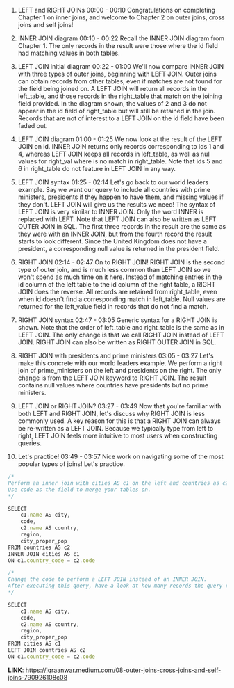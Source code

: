 1. LEFT and RIGHT JOINs
00:00 - 00:10
Congratulations on completing Chapter 1 on inner joins, and welcome to Chapter 2 on outer joins, cross joins and self joins!

2. INNER JOIN diagram
00:10 - 00:22
Recall the INNER JOIN diagram from Chapter 1. The only records in the result were those where the id field had matching values in both tables.

3. LEFT JOIN initial diagram
00:22 - 01:00
We'll now compare INNER JOIN with three types of outer joins, beginning with LEFT JOIN. Outer joins can obtain records from other tables, even if matches are not found for the field being joined on. A LEFT JOIN will return all records in the left_table, and those records in the right_table that match on the joining field provided. In the diagram shown, the values of 2 and 3 do not appear in the id field of right_table but will still be retained in the join. Records that are not of interest to a LEFT JOIN on the id field have been faded out.

4. LEFT JOIN diagram
01:00 - 01:25
We now look at the result of the LEFT JOIN on id. INNER JOIN returns only records corresponding to ids 1 and 4, whereas LEFT JOIN keeps all records in left_table, as well as null values for right_val where is no match in right_table. Note that ids 5 and 6 in right_table do not feature in LEFT JOIN in any way.

5. LEFT JOIN syntax
01:25 - 02:14
Let's go back to our world leaders example. Say we want our query to include all countries with prime ministers, presidents if they happen to have them, and missing values if they don't. LEFT JOIN will give us the results we need! The syntax of LEFT JOIN is very similar to INNER JOIN. Only the word INNER is replaced with LEFT. Note that LEFT JOIN can also be written as LEFT OUTER JOIN in SQL. The first three records in the result are the same as they were with an INNER JOIN, but from the fourth record the result starts to look different. Since the United Kingdom does not have a president, a corresponding null value is returned in the president field.

6. RIGHT JOIN
02:14 - 02:47
On to RIGHT JOIN! RIGHT JOIN is the second type of outer join, and is much less common than LEFT JOIN so we won't spend as much time on it here. Instead of matching entries in the id column of the left table to the id column of the right table, a RIGHT JOIN does the reverse. All records are retained from right_table, even when id doesn't find a corresponding match in left_table. Null values are returned for the left_value field in records that do not find a match.

7. RIGHT JOIN syntax
02:47 - 03:05
Generic syntax for a RIGHT JOIN is shown. Note that the order of left_table and right_table is the same as in LEFT JOIN. The only change is that we call RIGHT JOIN instead of LEFT JOIN. RIGHT JOIN can also be written as RIGHT OUTER JOIN in SQL.

8. RIGHT JOIN with presidents and prime ministers
03:05 - 03:27
Let's make this concrete with our world leaders example. We perform a right join of prime_ministers on the left and presidents on the right. The only change is from the LEFT JOIN keyword to RIGHT JOIN. The result contains null values where countries have presidents but no prime ministers.

9. LEFT JOIN or RIGHT JOIN?
03:27 - 03:49
Now that you're familiar with both LEFT and RIGHT JOIN, let's discuss why RIGHT JOIN is less commonly used. A key reason for this is that a RIGHT JOIN can always be re-written as a LEFT JOIN. Because we typically type from left to right, LEFT JOIN feels more intuitive to most users when constructing queries.

10. Let's practice!
03:49 - 03:57
Nice work on navigating some of the most popular types of joins! Let's practice.

```js
/*
Perform an inner join with cities AS c1 on the left and countries as c2 on the right.
Use code as the field to merge your tables on.
*/

SELECT 
    c1.name AS city,
    code,
    c2.name AS country,
    region,
    city_proper_pop
FROM countries AS c2
INNER JOIN cities AS c1
ON c1.country_code = c2.code

/*
Change the code to perform a LEFT JOIN instead of an INNER JOIN.
After executing this query, have a look at how many records the query result contains.
*/

SELECT 
    c1.name AS city,
    code,
    c2.name AS country,
    region,
    city_proper_pop
FROM cities AS c1
LEFT JOIN countries AS c2
ON c1.country_code = c2.code
```

**LINK**: https://iqraanwar.medium.com/08-outer-joins-cross-joins-and-self-joins-790926108c08
